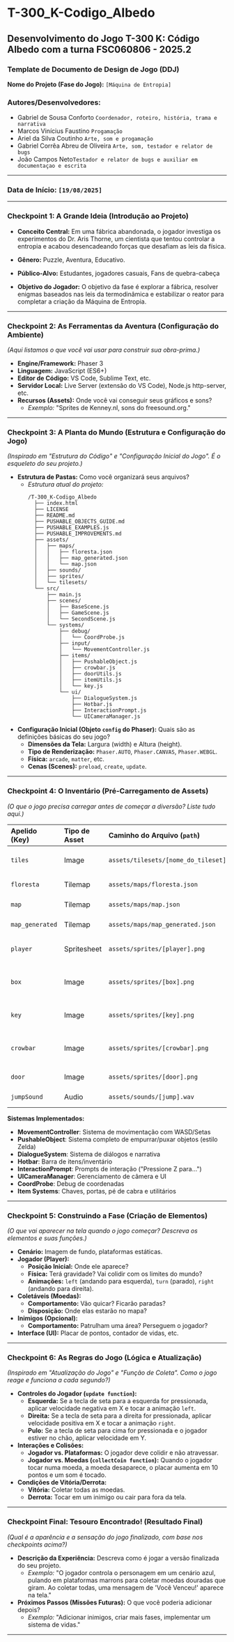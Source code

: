 # T-300_K-Codigo_Albedo
Desenvolvimento do Jogo T-300 K: Código Albedo com a turna FSC060806 - 2025.2
---

### Template de Documento de Design de Jogo (DDJ)

**Nome do Projeto (Fase do Jogo):** `[Máquina de Entropia]`

### **Autores/Desenvolvedores:** 
- Gabriel de Sousa Conforto `Coordenador, roteiro, história, trama e narrativa`
- Marcos Vinícius Faustino `Progamação`
- Ariel da Silva Coutinho `Arte, som e progamação`
- Gabriel Corrêa Abreu de Oliveira `Arte, som, testador e relator de bugs`
- João Campos Neto`Testador e relator de bugs e auxiliar em documentaçao e escrita` 
 ---

 ### **Data de Início:** `[19/08/2025]`
--- 

### Checkpoint 1: A Grande Ideia (Introdução ao Projeto)


*   **Conceito Central:** Em uma fábrica abandonada, o jogador investiga os experimentos do Dr. Aris Thorne, um cientista que tentou controlar a entropia e acabou desencadeando forças que desafiam as leis da física.
   
*   **Gênero:** Puzzle, Aventura, Educativo.
*   **Público-Alvo:** Estudantes, jogadores casuais, Fans de quebra-cabeça
*   **Objetivo do Jogador:** O objetivo da fase é explorar a fábrica, resolver enigmas baseados nas leis da termodinâmica e estabilizar o reator para completar a criação da Máquina de Entropia.

---

### Checkpoint 2: As Ferramentas da Aventura (Configuração do Ambiente)

*(Aqui listamos o que você vai usar para construir sua obra-prima.)*

*   **Engine/Framework:** Phaser 3
*   **Linguagem:** JavaScript (ES6+)
*   **Editor de Código:** VS Code, Sublime Text, etc.
*   **Servidor Local:** Live Server (extensão do VS Code), Node.js http-server, etc.
*   **Recursos (Assets):** Onde você vai conseguir seus gráficos e sons?
    *   *Exemplo:* "Sprites de Kenney.nl, sons do freesound.org."

---

### Checkpoint 3: A Planta do Mundo (Estrutura e Configuração do Jogo)

*(Inspirado em "Estrutura do Código" e "Configuração Inicial do Jogo". É o esqueleto do seu projeto.)*

*   **Estrutura de Pastas:** Como você organizará seus arquivos?
    *   *Estrutura atual do projeto:*
        ```
        /T-300_K-Codigo_Albedo
          ├── index.html
          ├── LICENSE
          ├── README.md
          ├── PUSHABLE_OBJECTS_GUIDE.md
          ├── PUSHABLE_EXAMPLES.js
          ├── PUSHABLE_IMPROVEMENTS.md
          ├── assets/
          │   ├── maps/
          │   │   ├── floresta.json
          │   │   ├── map_generated.json
          │   │   └── map.json
          │   ├── sounds/
          │   ├── sprites/
          │   └── tilesets/
          └── src/
              ├── main.js
              ├── scenes/
              │   ├── BaseScene.js
              │   ├── GameScene.js
              │   └── SecondScene.js
              └── systems/
                  ├── debug/
                  │   └── CoordProbe.js
                  ├── input/
                  │   └── MovementController.js
                  ├── items/
                  │   ├── PushableObject.js
                  │   ├── crowbar.js
                  │   ├── doorUtils.js
                  │   ├── itemUtils.js
                  │   └── key.js
                  └── ui/
                      ├── DialogueSystem.js
                      ├── Hotbar.js
                      ├── InteractionPrompt.js
                      └── UICameraManager.js
        ```
*   **Configuração Inicial (Objeto `config` do Phaser):** Quais são as definições básicas do seu jogo?
    *   **Dimensões da Tela:** Largura (width) e Altura (height).
    *   **Tipo de Renderização:** `Phaser.AUTO`, `Phaser.CANVAS`, `Phaser.WEBGL`.
    *   **Física:** `arcade`, `matter`, etc.
    *   **Cenas (Scenes):** `preload`, `create`, `update`.

---

### Checkpoint 4: O Inventário (Pré-Carregamento de Assets)

*(O que o jogo precisa carregar antes de começar a diversão? Liste tudo aqui.)*

| Apelido (Key) | Tipo de Asset | Caminho do Arquivo (`path`) | Descrição |
| :--- | :--- | :--- | :--- |
| `tiles` | Image | `assets/tilesets/[nome_do_tileset].png` | Tileset principal do jogo |
| `floresta` | Tilemap | `assets/maps/floresta.json` | Mapa da área floresta |
| `map` | Tilemap | `assets/maps/map.json` | Mapa principal |
| `map_generated` | Tilemap | `assets/maps/map_generated.json` | Mapa gerado |
| `player` | Spritesheet | `assets/sprites/[player].png` | Sprites do personagem jogável |
| `box` | Image | `assets/sprites/[box].png` | Caixa empurrável (sistema push/pull) |
| `key` | Image | `assets/sprites/[key].png` | Chave para interação com portas |
| `crowbar` | Image | `assets/sprites/[crowbar].png` | Pé de cabra para quebrar objetos |
| `door` | Image | `assets/sprites/[door].png` | Portas interativas |
| `jumpSound` | Audio | `assets/sounds/[jump].wav` | Som de pulo (exemplo) |

**Sistemas Implementados:**
- **MovementController**: Sistema de movimentação com WASD/Setas
- **PushableObject**: Sistema completo de empurrar/puxar objetos (estilo Zelda)
- **DialogueSystem**: Sistema de diálogos e narrativa
- **Hotbar**: Barra de itens/inventário
- **InteractionPrompt**: Prompts de interação ("Pressione Z para...")
- **UICameraManager**: Gerenciamento de câmera e UI
- **CoordProbe**: Debug de coordenadas
- **Item Systems**: Chaves, portas, pé de cabra e utilitários

---

### Checkpoint 5: Construindo a Fase (Criação de Elementos)

*(O que vai aparecer na tela quando o jogo começar? Descreva os elementos e suas funções.)*

*   **Cenário:** Imagem de fundo, plataformas estáticas.
*   **Jogador (Player):**
    *   **Posição Inicial:** Onde ele aparece?
    *   **Física:** Terá gravidade? Vai colidir com os limites do mundo?
    *   **Animações:** `left` (andando para esquerda), `turn` (parado), `right` (andando para direita).
*   **Coletáveis (Moedas):**
    *   **Comportamento:** Vão quicar? Ficarão paradas?
    *   **Disposição:** Onde elas estarão no mapa?
*   **Inimigos (Opcional):**
    *   **Comportamento:** Patrulham uma área? Perseguem o jogador?
*   **Interface (UI):** Placar de pontos, contador de vidas, etc.

---

### Checkpoint 6: As Regras do Jogo (Lógica e Atualização)

*(Inspirado em "Atualização do Jogo" e "Função de Coleta". Como o jogo reage e funciona a cada segundo?)*

*   **Controles do Jogador (`update function`):**
    *   **Esquerda:** Se a tecla de seta para a esquerda for pressionada, aplicar velocidade negativa em X e tocar a animação `left`.
    *   **Direita:** Se a tecla de seta para a direita for pressionada, aplicar velocidade positiva em X e tocar a animação `right`.
    *   **Pulo:** Se a tecla de seta para cima for pressionada e o jogador estiver no chão, aplicar velocidade em Y.
*   **Interações e Colisões:**
    *   **Jogador vs. Plataformas:** O jogador deve colidir e não atravessar.
    *   **Jogador vs. Moedas (`collectCoin function`):** Quando o jogador tocar numa moeda, a moeda desaparece, o placar aumenta em 10 pontos e um som é tocado.
*   **Condições de Vitória/Derrota:**
    *   **Vitória:** Coletar todas as moedas.
    *   **Derrota:** Tocar em um inimigo ou cair para fora da tela.

---

### Checkpoint Final: Tesouro Encontrado! (Resultado Final)

*(Qual é a aparência e a sensação do jogo finalizado, com base nos checkpoints acima?)*

*   **Descrição da Experiência:** Descreva como é jogar a versão finalizada do seu projeto.
    *   *Exemplo:* "O jogador controla o personagem em um cenário azul, pulando em plataformas marrons para coletar moedas douradas que giram. Ao coletar todas, uma mensagem de 'Você Venceu!' aparece na tela."
*   **Próximos Passos (Missões Futuras):** O que você poderia adicionar depois?
    *   *Exemplo:* "Adicionar inimigos, criar mais fases, implementar um sistema de vidas."

---
